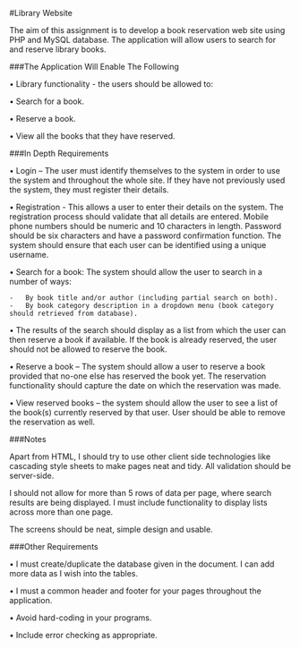 #Library Website

The aim of this assignment is to develop a book reservation web site using PHP and MySQL database. The application will allow users to search for and reserve library books.

###The Application Will Enable The Following

•	Library functionality - the users should be allowed to: 

•	Search for a book.

•	Reserve a book. 

•	View all the books that they have reserved.

###In Depth Requirements

•	Login – The user must identify themselves to the system in order to use the system and throughout the whole site. If they have not previously used the system, they must register their details.

•	Registration - This allows a user to enter their details on the system. The registration process should validate that all details are entered. Mobile phone numbers should be numeric and 10 characters in length. Password should be six characters and have a password confirmation function. The system should ensure that each user can be identified using a unique username. 

•	Search for a book: The system should allow the user to search in a number of ways: 
	
	-	By book title and/or author (including partial search on both).
	-	By book category description in a dropdown menu (book category should retrieved from database).

•	The results of the search should display as a list from which the user can then reserve a book if available. If the book is already reserved, the user should not be allowed to reserve the book.

•	Reserve a book – The system should allow a user to reserve a book provided that no-one else has reserved the book yet. The reservation functionality should capture the date on which the reservation was made.

•	View reserved books – the system should allow the user to see a list of the book(s) currently reserved by that user. User should be able to remove the reservation as well.

###Notes

Apart from HTML, I should try to use other client side technologies like cascading style sheets to make pages neat and tidy. All validation should be server-side.
 
I should not allow for more than 5 rows of data per page, where search results are being displayed. I must include functionality to display lists across more than one page. 

The screens should be neat, simple design and usable.

###Other Requirements 

•	I must create/duplicate the database given in the document. I can add more data as I wish into the tables. 

•	I must a common header and footer for your pages throughout the application. 

•	Avoid hard-coding in your programs. 

•	Include error checking as appropriate. 